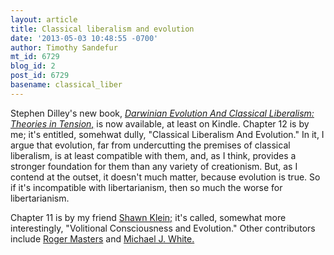 ```yaml
---
layout: article
title: Classical liberalism and evolution
date: '2013-05-03 10:48:55 -0700'
author: Timothy Sandefur
mt_id: 6729
blog_id: 2
post_id: 6729
basename: classical_liber
---
```

Stephen Dilley's new book, [_Darwinian Evolution And Classical Liberalism: Theories in Tension_,](http://www.amazon.com/Darwinian-Evolution-Classical-Liberalism-ebook/dp/B00CM6WUD0/ref=sr_1_1?s=books&amp;ie=UTF8&amp;qid=1367603032&amp;sr=1-1#_) is now available, at least on Kindle. Chapter 12 is by me; it's entitled, somehwat dully, "Classical Liberalism And Evolution." In it, I argue that evolution, far from undercutting the premises of classical liberalism, is at least compatible with them, and, as I think, provides a stronger foundation for them than any variety of creationism. But, as I contend at the outset, it doesn't much matter, because evolution is true. So if it's incompatible with libertarianism, then so much the worse for libertarianism. 

Chapter 11 is by my friend [Shawn Klein;](http://www.philosophyblog.com/2013/05/classical-liberalism-and-evolution.html) it's called, somewhat more interestingly, "Volitional Consciousness and Evolution." Other contributors include [Roger Masters](http://www.dartmouth.edu/~rmasters/) and [Michael J. White. ](http://apps.law.asu.edu/Apps/Faculty/Faculty.aspx?individual_id=5253)
